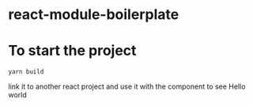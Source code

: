 # react-module-boilerplate

# To start the project
```
yarn build
```

link it to another react project and use it with the <Boilerplate /> component to see Hello world

